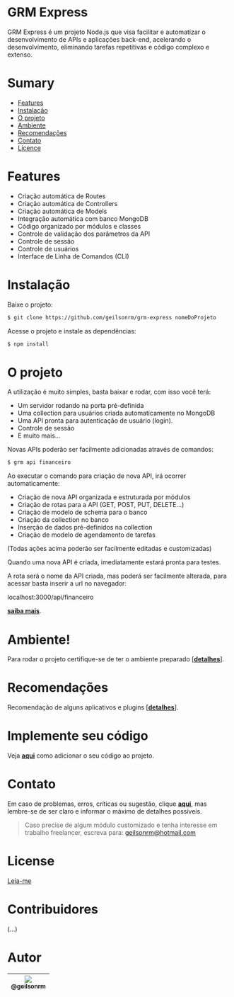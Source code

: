 # GRM Express

GRM Express é um projeto Node.js que visa facilitar e automatizar o desenvolvimento de APIs e aplicações back-end, acelerando o desenvolvimento, eliminando tarefas repetitivas e código complexo e extenso.

# Sumary

- [Features](#features)
- [Instalação](#instalação)
- [O projeto](#o-projeto)
- [Ambiente](#ambiente)
- [Recomendações](#recomendações)
- [Contato](#contato)
- [Licence](#licence)


# Features

- Criação automática de Routes
- Criação automática de Controllers
- Criação automática de Models
- Integração automática com banco MongoDB
- Código organizado por módulos e classes
- Controle de validação dos parâmetros da API
- Controle de sessão
- Controle de usuários
- Interface de Linha de Comandos (CLI)

# Instalação
 
 Baixe o projeto:
 
```sh
$ git clone https://github.com/geilsonrm/grm-express nomeDoProjeto
```

Acesse o projeto e instale as dependências:
```sh
$ npm install
```

# O projeto

A utilização é muito simples, basta baixar e rodar, com isso você terá:
- Um servidor rodando na porta pré-definida
- Uma collection para usuários criada automaticamente no MongoDB
- Uma API pronta para autenticação de usuário (login).
- Controle de sessão
- E muito mais...
 
Novas APIs poderão ser facilmente adicionadas através de comandos:

```sh
$ grm api financeiro
```

Ao executar o comando para criação de nova API, irá ocorrer automaticamente:

- Criação de nova API organizada e estruturada por módulos
- Criação de rotas para a API (GET, POST, PUT, DELETE...)
- Criação de modelo de schema para o banco
- Criação da collection no banco
- Inserção de dados pré-definidos na collection
- Criação de modelo de agendamento de tarefas

(Todas ações acima poderão ser facilmente editadas e customizadas)

Quando uma nova API é criada, imediatamente estará pronta para testes.

A rota será o nome da API criada, mas poderá ser facilmente alterada, para acessar basta inserir a url no navegador:

localhost:3000/api/financeiro

[**saiba mais**](doc/projeto.md).

# Ambiente!

Para rodar o projeto certifique-se de ter o ambiente preparado [[**detalhes**](doc/ambiente.md)].

# Recomendações

Recomendação de alguns aplicativos e plugins [[**detalhes**](doc/recomendacao.md)].

# Implemente seu código

Veja [**aqui**](doc/implemente.md) como adicionar o seu código ao projeto.

# Contato

Em caso de problemas, erros, críticas ou sugestão, clique [**aqui**](https://github.com/geilsonrm/grm-express/issues), mas lembre-se de ser claro e informar o máximo de detalhes possíveis.

> Caso precise de algum módulo customizado e tenha interesse em trabalho freelancer, escreva para: geilsonrm@hotmail.com

# License

[Leia-me](doc/licence.md)

# Contribuidores

(...)

# Autor

| [<img src="https://avatars1.githubusercontent.com/u/10155481?s=460&v=4"><br><sub>@geilsonrm</sub>](https://github.com/geilsonrm) |
| :---: |



[//]: # (These are reference links used in the body of this note and get stripped out when the markdown processor does its job. There is no need to format nicely because it shouldn't be seen. Thanks SO - http://stackoverflow.com/questions/4823468/store-comments-in-markdown-syntax)


   [cmder]: <http://cmder.net/>
   [Swagger]: <https://swagger.io/>
   [Postman]: <https://www.getpostman.com/apps>
   [Visual Studio Code]: <https://code.visualstudio.com/download>
   [MongoDB]: <https://www.mongodb.com/download-center?jmp=nav#atlas>
   [node.js]: <https://nodejs.org/en/download/>
   [Git]: <https://git-scm.com/downloads>
   